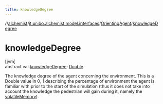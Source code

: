 ```yaml
---
title: knowledgeDegree
---
```

//[alchemist](../../../index.html)/[it.unibo.alchemist.model.interfaces](../index.html)/[OrientingAgent](index.html)/[knowledgeDegree](knowledge-degree.html)



# knowledgeDegree



[jvm]\
abstract val [knowledgeDegree](knowledge-degree.html): [Double](https://kotlinlang.org/api/latest/jvm/stdlib/kotlin/-double/index.html)



The knowledge degree of the agent concerning the environment. This is a Double value in 0, 1 describing the percentage of environment the agent is familiar with prior to the start of the simulation (thus it does not take into account the knowledge the pedestrian will gain during it, namely the [volatileMemory](volatile-memory.html)).




